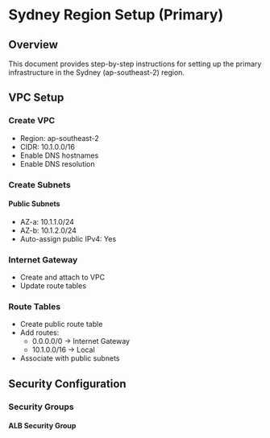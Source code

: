 # Sydney Region Setup (Primary)

## Overview
This document provides step-by-step instructions for setting up the primary infrastructure in the Sydney (ap-southeast-2) region.

## VPC Setup
### Create VPC
- Region: ap-southeast-2
- CIDR: 10.1.0.0/16
- Enable DNS hostnames
- Enable DNS resolution

### Create Subnets
#### Public Subnets
- AZ-a: 10.1.1.0/24
- AZ-b: 10.1.2.0/24
- Auto-assign public IPv4: Yes

### Internet Gateway
- Create and attach to VPC
- Update route tables

### Route Tables
- Create public route table
- Add routes:
  - 0.0.0.0/0 → Internet Gateway
  - 10.1.0.0/16 → Local
- Associate with public subnets

## Security Configuration
### Security Groups
#### ALB Security Group
